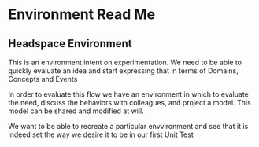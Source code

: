 # Environment Read Me

## Headspace Environment
This is an environment intent on experimentation.
We need to be able to quickly evaluate an idea and start expressing that in terms of Domains, Concepts and Events

In order to evaluate this flow we have an environment in which to evaluate the need, discuss the behaviors with colleagues, and project a model. This model can be shared and modified at will.

We want to be able to recreate a particular envvironment and see that it is indeed set the way we desire it to be in our first Unit Test
